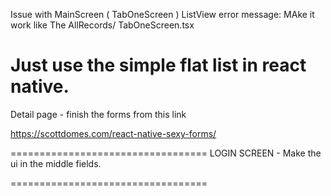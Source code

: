 Issue with MainScreen ( TabOneScreen )  ListView error message:  MAke it work like
The AllRecords/ TabOneScreen.tsx

Just use the simple flat list in react native. 
==================================
Detail page - finish the forms from this link 

https://scottdomes.com/react-native-sexy-forms/


==================================
LOGIN SCREEN - 
Make the ui in the middle fields. 

==================================







